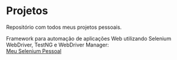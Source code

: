 # Projetos
Repositório com todos meus projetos pessoais.

Framework para automação de aplicações Web utilizando Selenium WebDriver, TestNG e WebDriver Manager: <br>
[Meu Selenium Pessoal](https://github.com/leosmartins/projetos/tree/master/msp)
